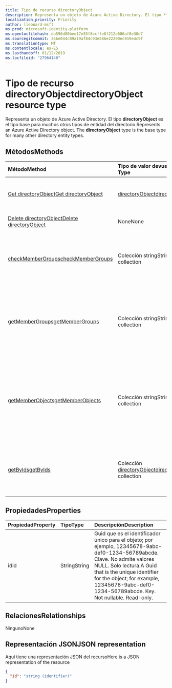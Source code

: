 ```yaml
---
title: Tipo de recurso directoryObject
description: Representa un objeto de Azure Active Directory. El tipo **directoryObject** es el tipo base para muchos otros tipos de entidad del directorio.
localization_priority: Priority
author: lleonard-msft
ms.prod: microsoft-identity-platform
ms.openlocfilehash: da596d80bee17e55f8ecffe8f212e686af8e30d7
ms.sourcegitcommit: 36be044c89a19af84c93e586e22200ec919e4c9f
ms.translationtype: MT
ms.contentlocale: es-ES
ms.lasthandoff: 01/12/2019
ms.locfileid: "27964140"
---
```

# <a name="directoryobject-resource-type"></a><span data-ttu-id="b087b-104">Tipo de recurso directoryObject</span><span class="sxs-lookup"><span data-stu-id="b087b-104">directoryObject resource type</span></span>

<span data-ttu-id="b087b-p102">Representa un objeto de Azure Active Directory. El tipo **directoryObject** es el tipo base para muchos otros tipos de entidad del directorio.</span><span class="sxs-lookup"><span data-stu-id="b087b-p102">Represents an Azure Active Directory object. The **directoryObject** type is the base type for many other directory entity types.</span></span>

## <a name="methods"></a><span data-ttu-id="b087b-107">Métodos</span><span class="sxs-lookup"><span data-stu-id="b087b-107">Methods</span></span>

| <span data-ttu-id="b087b-108">Método</span><span class="sxs-lookup"><span data-stu-id="b087b-108">Method</span></span>       | <span data-ttu-id="b087b-109">Tipo de valor devuelto</span><span class="sxs-lookup"><span data-stu-id="b087b-109">Return Type</span></span>  |<span data-ttu-id="b087b-110">Descripción</span><span class="sxs-lookup"><span data-stu-id="b087b-110">Description</span></span>|
|:---------------|:--------|:----------|
|[<span data-ttu-id="b087b-111">Get directoryObject</span><span class="sxs-lookup"><span data-stu-id="b087b-111">Get directoryObject</span></span>](../api/directoryobject-get.md) | [<span data-ttu-id="b087b-112">directoryObject</span><span class="sxs-lookup"><span data-stu-id="b087b-112">directoryObject</span></span>](directoryobject.md) |<span data-ttu-id="b087b-113">Lee las propiedades de un objeto directory.</span><span class="sxs-lookup"><span data-stu-id="b087b-113">Read the properties  of a directory object.</span></span>|
|[<span data-ttu-id="b087b-114">Delete directoryObject</span><span class="sxs-lookup"><span data-stu-id="b087b-114">Delete directoryObject</span></span>](../api/directoryobject-delete.md) | <span data-ttu-id="b087b-115">None</span><span class="sxs-lookup"><span data-stu-id="b087b-115">None</span></span> |<span data-ttu-id="b087b-116">Elimina un objeto directory.</span><span class="sxs-lookup"><span data-stu-id="b087b-116">Delete a directory object.</span></span> |
|[<span data-ttu-id="b087b-117">checkMemberGroups</span><span class="sxs-lookup"><span data-stu-id="b087b-117">checkMemberGroups</span></span>](../api/directoryobject-checkmembergroups.md)|<span data-ttu-id="b087b-118">Colección string</span><span class="sxs-lookup"><span data-stu-id="b087b-118">String collection</span></span>|<span data-ttu-id="b087b-p103">Comprueba la pertenencia a una lista de grupos. La comprobación es transitiva.</span><span class="sxs-lookup"><span data-stu-id="b087b-p103">Check for membership in a list of groups. The check is transitive.</span></span>|
|[<span data-ttu-id="b087b-121">getMemberGroups</span><span class="sxs-lookup"><span data-stu-id="b087b-121">getMemberGroups</span></span>](../api/directoryobject-getmembergroups.md)|<span data-ttu-id="b087b-122">Colección string</span><span class="sxs-lookup"><span data-stu-id="b087b-122">String collection</span></span>|<span data-ttu-id="b087b-p104">Devuelve todos los grupos de los que el usuario, grupo u objeto de directorio sea miembro. La comprobación es transitiva.</span><span class="sxs-lookup"><span data-stu-id="b087b-p104">Return all the groups that the user, group, or directory object is a member of. The check is transitive.</span></span>|
|[<span data-ttu-id="b087b-125">getMemberObjects</span><span class="sxs-lookup"><span data-stu-id="b087b-125">getMemberObjects</span></span>](../api/directoryobject-getmemberobjects.md)|<span data-ttu-id="b087b-126">Colección string</span><span class="sxs-lookup"><span data-stu-id="b087b-126">String collection</span></span>| <span data-ttu-id="b087b-p105">Devuelve todos los grupos y roles de directorio de los que el usuario, grupo u objeto de directorio sea miembro. La comprobación es transitiva.</span><span class="sxs-lookup"><span data-stu-id="b087b-p105">Return all of the groups and directory roles that the user, group, or directory object is a member of. The check is transitive.</span></span> |
|[<span data-ttu-id="b087b-129">getByIds</span><span class="sxs-lookup"><span data-stu-id="b087b-129">getByIds</span></span>](../api/directoryobject-getbyids.md) | <span data-ttu-id="b087b-130">Colección [directoryObject](directoryobject.md)</span><span class="sxs-lookup"><span data-stu-id="b087b-130">[directoryObject](directoryobject.md) collection</span></span> | <span data-ttu-id="b087b-131">Obtenga un conjunto de objetos de directorio basados en un conjunto de identificadores proporcionados.</span><span class="sxs-lookup"><span data-stu-id="b087b-131">Get a set of directory objects based on a set of supplied ids.</span></span> |

## <a name="properties"></a><span data-ttu-id="b087b-132">Propiedades</span><span class="sxs-lookup"><span data-stu-id="b087b-132">Properties</span></span>

| <span data-ttu-id="b087b-133">Propiedad</span><span class="sxs-lookup"><span data-stu-id="b087b-133">Property</span></span>   | <span data-ttu-id="b087b-134">Tipo</span><span class="sxs-lookup"><span data-stu-id="b087b-134">Type</span></span> |<span data-ttu-id="b087b-135">Descripción</span><span class="sxs-lookup"><span data-stu-id="b087b-135">Description</span></span>|
|:---------------|:--------|:----------|
|<span data-ttu-id="b087b-136">id</span><span class="sxs-lookup"><span data-stu-id="b087b-136">id</span></span>|<span data-ttu-id="b087b-137">String</span><span class="sxs-lookup"><span data-stu-id="b087b-137">String</span></span>|<span data-ttu-id="b087b-p106">Guid que es el identificador único para el objeto; por ejemplo, 12345678-9abc-def0-1234-56789abcde. Clave. No admite valores NULL. Solo lectura.</span><span class="sxs-lookup"><span data-stu-id="b087b-p106">A Guid that is the unique identifier for the object; for example, 12345678-9abc-def0-1234-56789abcde. Key. Not nullable. Read-only.</span></span>|

## <a name="relationships"></a><span data-ttu-id="b087b-142">Relaciones</span><span class="sxs-lookup"><span data-stu-id="b087b-142">Relationships</span></span>

<span data-ttu-id="b087b-143">Ninguno</span><span class="sxs-lookup"><span data-stu-id="b087b-143">None</span></span>


## <a name="json-representation"></a><span data-ttu-id="b087b-144">Representación JSON</span><span class="sxs-lookup"><span data-stu-id="b087b-144">JSON representation</span></span>

<span data-ttu-id="b087b-145">Aquí tiene una representación JSON del recurso</span><span class="sxs-lookup"><span data-stu-id="b087b-145">Here is a JSON representation of the resource</span></span>

<!--{
  "blockType": "resource",
  "openType": true,
  "optionalProperties": [],
  "keyProperty": "id",
  "baseType": "microsoft.graph.entity",
  "@odata.type": "microsoft.graph.directoryObject",
  "@odata.annotations": [
    {
      "capabilities": {
        "skippable": false,
        "countable": false,
        "expandable": false,
        "filterable": false,
        "referenceable": false,
        "selectable": false
      }
    }
  ]
}-->

```json
{
  "id": "string (identifier)"
}

```

<!-- uuid: 8fcb5dbc-d5aa-4681-8e31-b001d5168d79
2015-10-25 14:57:30 UTC -->
<!-- {
  "type": "#page.annotation",
  "description": "directoryObject resource",
  "keywords": "",
  "section": "documentation",
  "tocPath": ""
}-->
